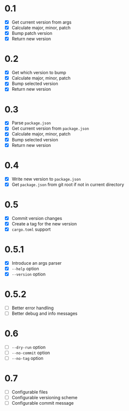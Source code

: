 # 0.1
- [x] Get current version from args
- [x] Calculate major, minor, patch
- [x] Bump patch version
- [x] Return new version

# 0.2
- [x] Get which version to bump
- [x] Calculate major, minor, patch
- [x] Bump selected version
- [x] Return new version

# 0.3
- [x] Parse `package.json`
- [x] Get current version from `package.json`
- [x] Calculate major, minor, patch
- [x] Bump selected version
- [x] Return new version

# 0.4
- [x] Write new version to `package.json`
- [x] Get `package.json` from git root if not in current directory

# 0.5
- [x] Commit version changes
- [x] Create a tag for the new version
- [x] `cargo.toml` support

# 0.5.1
- [x] Introduce an args parser
- [x] `--help` option
- [x] `--version` option

# 0.5.2
- [ ] Better error handling
- [ ] Better debug and info messages

# 0.6
- [ ] `--dry-run` option
- [ ] `--no-commit` option
- [ ] `--no-tag` option

# 0.7
- [ ] Configurable files
- [ ] Configurable versioning scheme
- [ ] Configurable commit message
